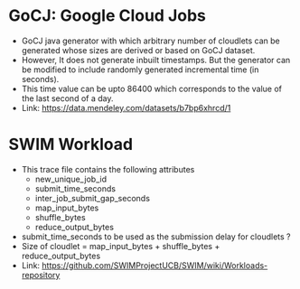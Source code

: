 # GoCJ: Google Cloud Jobs
* GoCJ java generator with which arbitrary number of cloudlets can be generated whose sizes are derived or based on GoCJ dataset.
* However, It does not generate inbuilt timestamps. But the generator can be modified to include randomly generated incremental time (in seconds).
* This time value can be upto 86400 which corresponds to the value of the last second of a day.
* Link: https://data.mendeley.com/datasets/b7bp6xhrcd/1


# SWIM Workload
* This trace file contains the following attributes
    * new_unique_job_id
    * submit_time_seconds
    * inter_job_submit_gap_seconds
    * map_input_bytes
    * shuffle_bytes
    * reduce_output_bytes
* submit_time_seconds to be used as the submission delay for cloudlets ?
* Size of cloudlet = map_input_bytes + shuffle_bytes + reduce_output_bytes
* Link: https://github.com/SWIMProjectUCB/SWIM/wiki/Workloads-repository


